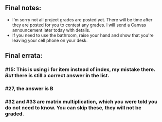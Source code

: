 


## Final notes:
* I'm sorry not all project grades are posted yet. There will be time after they are posted for you to contest any grades. I will send a Canvas announcement later today with details.
* If you need to use the bathroom, raise your hand and show that you're leaving your cell phone on your desk.

## Final errata:

### #15: This is using i for item instead of index, my mistake there. *But* there is still a correct answer in the list. 

### #27, the answer is B

### #32 and #33 are matrix multiplication, which you were told you do not need to know. You can skip these, they will not be graded.
